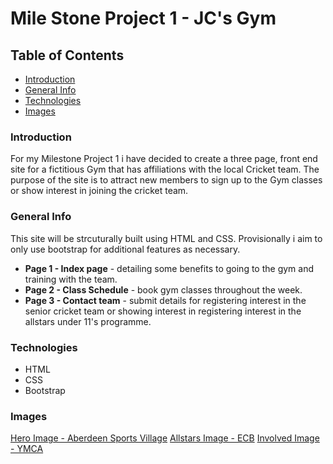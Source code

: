 # Mile Stone Project 1 - JC's Gym

## Table of Contents
* [Introduction](#introduction)
* [General Info](#general-info)
* [Technologies](#technologies)
* [Images](#images)

### Introduction
For my Milestone Project 1 i have decided to create a three page, front end site for a fictitious Gym that has affiliations with the local Cricket team.
The purpose of the site is to attract new members to sign up to the Gym classes or show interest in joining the cricket team.

### General Info
This site will be strcuturally built using HTML and CSS.  Provisionally i aim to only use bootstrap for additional features as necessary.
* **Page 1 - Index page** - detailing some benefits to going to the gym and training with the team.
* **Page 2 - Class Schedule** - book gym classes throughout the week.
* **Page 3 - Contact team** - submit details for registering interest in the senior cricket team or showing interest in registering interest in the allstars under 11's programme.

### Technologies
* HTML
* CSS
* Bootstrap

### Images
[Hero Image - Aberdeen Sports Village](https://www.aberdeensportsvillage.com/imager/images/3463/20190831_AberdeenSportsVillage_NewGym_002_eaf97de94269862e8bb6a5cf5fce55e2.webp)
[Allstars Image - ECB](https://www.resources.ecb.co.uk/photo-resources/2023/04/17/b00bf8bc-39fb-4270-bd31-62bfbc885057/all-stars-hero-bg-x2.jpeg?width=1766&height=608)
[Involved Image - YMCA](https://www.ymca.org/sites/default/files/styles/portrait/public/2021-06/strengthening-communities.jpg?itok=FRTI2Wrh)

